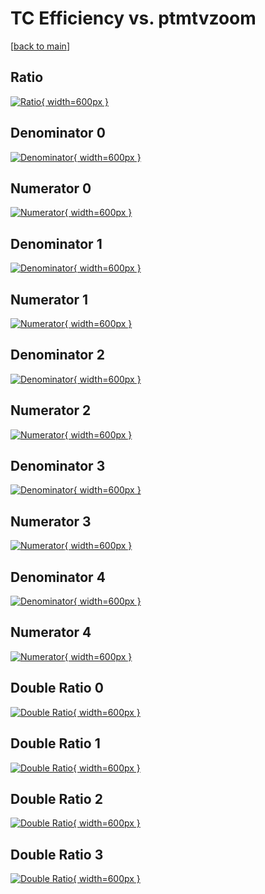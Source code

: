 # TC Efficiency vs. ptmtvzoom

[[back to main](./)]



## Ratio

[![Ratio](../mtv/var/TC_loweta_11_1_eff_ptmtvzoom.png){ width=600px }](../mtv/var/TC_loweta_11_1_eff_ptmtvzoom.pdf)

## Denominator 0

[![Denominator](../mtv/den/TC_loweta_11_1_eff_ptmtvzoom_den0.png){ width=600px }](../mtv/den/TC_loweta_11_1_eff_ptmtvzoom_den0.pdf)

## Numerator 0

[![Numerator](../mtv/num/TC_loweta_11_1_eff_ptmtvzoom_num0.png){ width=600px }](../mtv/num/TC_loweta_11_1_eff_ptmtvzoom_num0.pdf)

## Denominator 1

[![Denominator](../mtv/den/TC_loweta_11_1_eff_ptmtvzoom_den1.png){ width=600px }](../mtv/den/TC_loweta_11_1_eff_ptmtvzoom_den1.pdf)

## Numerator 1

[![Numerator](../mtv/num/TC_loweta_11_1_eff_ptmtvzoom_num1.png){ width=600px }](../mtv/num/TC_loweta_11_1_eff_ptmtvzoom_num1.pdf)

## Denominator 2

[![Denominator](../mtv/den/TC_loweta_11_1_eff_ptmtvzoom_den2.png){ width=600px }](../mtv/den/TC_loweta_11_1_eff_ptmtvzoom_den2.pdf)

## Numerator 2

[![Numerator](../mtv/num/TC_loweta_11_1_eff_ptmtvzoom_num2.png){ width=600px }](../mtv/num/TC_loweta_11_1_eff_ptmtvzoom_num2.pdf)

## Denominator 3

[![Denominator](../mtv/den/TC_loweta_11_1_eff_ptmtvzoom_den3.png){ width=600px }](../mtv/den/TC_loweta_11_1_eff_ptmtvzoom_den3.pdf)

## Numerator 3

[![Numerator](../mtv/num/TC_loweta_11_1_eff_ptmtvzoom_num3.png){ width=600px }](../mtv/num/TC_loweta_11_1_eff_ptmtvzoom_num3.pdf)

## Denominator 4

[![Denominator](../mtv/den/TC_loweta_11_1_eff_ptmtvzoom_den4.png){ width=600px }](../mtv/den/TC_loweta_11_1_eff_ptmtvzoom_den4.pdf)

## Numerator 4

[![Numerator](../mtv/num/TC_loweta_11_1_eff_ptmtvzoom_num4.png){ width=600px }](../mtv/num/TC_loweta_11_1_eff_ptmtvzoom_num4.pdf)

## Double Ratio 0

[![Double Ratio](../mtv/ratio/TC_loweta_11_1_eff_ptmtvzoom_ratio0.png){ width=600px }](../mtv/ratio/TC_loweta_11_1_eff_ptmtvzoom_ratio0.pdf)

## Double Ratio 1

[![Double Ratio](../mtv/ratio/TC_loweta_11_1_eff_ptmtvzoom_ratio1.png){ width=600px }](../mtv/ratio/TC_loweta_11_1_eff_ptmtvzoom_ratio1.pdf)

## Double Ratio 2

[![Double Ratio](../mtv/ratio/TC_loweta_11_1_eff_ptmtvzoom_ratio2.png){ width=600px }](../mtv/ratio/TC_loweta_11_1_eff_ptmtvzoom_ratio2.pdf)

## Double Ratio 3

[![Double Ratio](../mtv/ratio/TC_loweta_11_1_eff_ptmtvzoom_ratio3.png){ width=600px }](../mtv/ratio/TC_loweta_11_1_eff_ptmtvzoom_ratio3.pdf)

